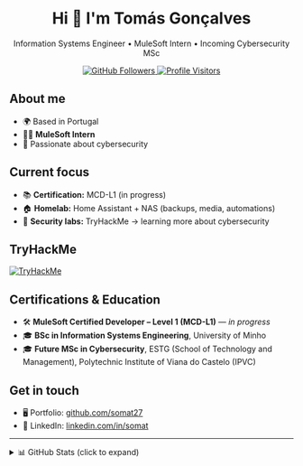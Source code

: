 <h1 align="center">Hi 👋 I'm Tomás Gonçalves</h1>
<p align="center">
  Information Systems Engineer • MuleSoft Intern • Incoming Cybersecurity MSc
</p>

<p align="center">
  <!-- Followers -->
  <a href="https://github.com/somat27">
    <img src="https://img.shields.io/github/followers/somat27?logo=github&style=for-the-badge&color=a855f7&label=Followers" alt="GitHub Followers"/>
  </a>
  <!-- Visitors -->
  <a href="https://visitor-badge.laobi.icu/badge?page_id=somat27.somat27">
    <img src="https://visitor-badge.laobi.icu/badge?page_id=somat27.somat27" alt="Profile Visitors"/>
  </a>
</p>

## About me

- 🌍 Based in Portugal  
- 🧑‍💻 **MuleSoft Intern**  
- 🔐 Passionate about cybersecurity

## Current focus

- 📚 **Certification:** MCD-L1 (in progress)  
- 🏠 **Homelab:** Home Assistant + NAS (backups, media, automations)  
- 🔐 **Security labs:** TryHackMe -> learning more about cybersecurity

## TryHackMe

<a target="_blank" href="https://tryhackme.com/p/Somat27"><img title="TryHackMe Profile" src="https://tryhackme-badges.s3.amazonaws.com/Somat27.png" alt="TryHackMe"></a>

## Certifications & Education
- 🛠️ **MuleSoft Certified Developer – Level 1 (MCD-L1)** — *in progress*  
- 🎓 **BSc in Information Systems Engineering**, University of Minho  
- 🎓 **Future MSc in Cybersecurity**, ESTG (School of Technology and Management), Polytechnic Institute of Viana do Castelo (IPVC)

## Get in touch

- 🖥️ Portfolio: <a href="https://github.com/somat27">github.com/somat27</a>  
- 💼 LinkedIn: <a href="https://www.linkedin.com/in/somat/">linkedin.com/in/somat</a>

---

<details>
  <summary>📊 GitHub Stats (click to expand)</summary>
  <br/>
  <div align="center" style="display:flex;justify-content:center;flex-wrap:wrap;gap:0;">
    <picture>
      <source
        srcset="https://github-readme-stats.vercel.app/api?username=somat27&show_icons=true&rank_icon=github&hide_title=true&hide_border=true&theme=tokyonight"
        media="(prefers-color-scheme: dark)"
      />
      <img
        src="https://github-readme-stats.vercel.app/api?username=somat27&show_icons=true&rank_icon=github&hide_title=true&hide_border=true"
        alt="GitHub Stats"
        style="display:block;margin:0;"
      />
    </picture>
    <picture>
      <source
        srcset="https://github-readme-stats.vercel.app/api/top-langs/?username=somat27&layout=compact&hide_border=true&theme=tokyonight"
        media="(prefers-color-scheme: dark)"
      />
      <img
        src="https://github-readme-stats.vercel.app/api/top-langs/?username=somat27&layout=compact&hide_border=true"
        alt="Top Languages"
        style="display:block;margin:0;"
      />
    </picture>
  </div>
  <div align="center" style="margin-top:0;">
    <picture>
      <source
        srcset="https://streak-stats.demolab.com?user=somat27&hide_border=true&theme=tokyonight"
        media="(prefers-color-scheme: dark)"
      />
      <img
        src="https://streak-stats.demolab.com?user=somat27&hide_border=true"
        alt="GitHub Streak"
        style="display:block;margin:0;"
      />
    </picture>
  </div>
</details>
